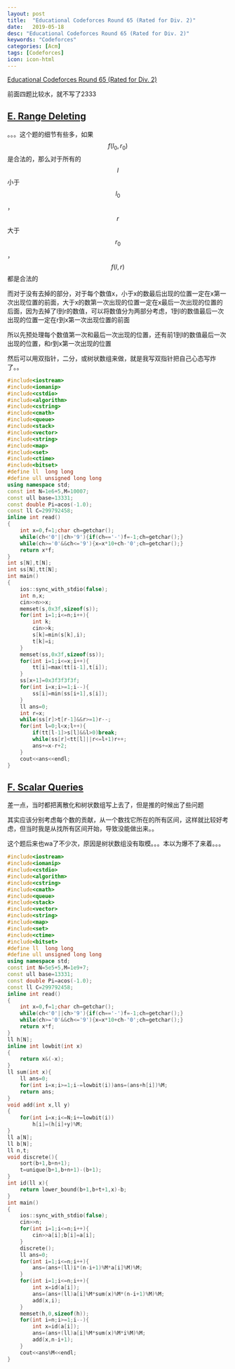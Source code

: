 ```yaml
---
layout: post
title:  "Educational Codeforces Round 65 (Rated for Div. 2)"
date:   2019-05-18
desc: "Educational Codeforces Round 65 (Rated for Div. 2)"
keywords: "Codeforces"
categories: [Acm]
tags: [Codeforces]
icon: icon-html
---
```


[Educational Codeforces Round 65 (Rated for Div. 2)](https://codeforces.com/contest/1167)

前面四题比较水，就不写了2333

## [E. Range Deleting](https://codeforces.com/contest/1167/problem/E)

。。。这个题的细节有些多，如果$$f( l_0 , r_0 )$$是合法的，那么对于所有的 $$l$$ 小于 $$l_0$$ ， $$r$$ 大于 $$r_0$$ ，$$f( l , r )$$都是合法的

而对于没有去掉的部分，对于每个数值x，小于x的数最后出现的位置一定在x第一次出现位置的前面，大于x的数第一次出现的位置一定在x最后一次出现的位置的后面，因为去掉了l到r的数值，可以将数值分为两部分考虑，1到l的数值最后一次出现的位置一定在r到x第一次出现位置的前面

所以先预处理每个数值第一次和最后一次出现的位置，还有前1到l的数值最后一次出现的位置，和r到x第一次出现的位置

然后可以用双指针，二分，或树状数组来做，就是我写双指针把自己心态写炸了。。

```c++
#include<iostream>
#include<iomanip>
#include<cstdio>
#include<algorithm>
#include<cstring>
#include<cmath>
#include<queue>
#include<stack>
#include<vector>
#include<string>
#include<map>
#include<set>
#include<ctime>
#include<bitset>
#define ll  long long
#define ull unsigned long long
using namespace std;
const int N=1e6+5,M=10007;
const ull base=13331;
const double Pi=acos(-1.0);
const ll C=299792458;
inline int read()
{
    int x=0,f=1;char ch=getchar();
    while(ch<'0'||ch>'9'){if(ch=='-')f=-1;ch=getchar();}
    while(ch>='0'&&ch<='9'){x=x*10+ch-'0';ch=getchar();}
    return x*f;
}
int s[N],t[N];
int ss[N],tt[N];
int main()
{
    ios::sync_with_stdio(false);
    int n,x;
    cin>>n>>x;
    memset(s,0x3f,sizeof(s));
    for(int i=1;i<=n;i++){
        int k;
        cin>>k;
        s[k]=min(s[k],i);
        t[k]=i;
    }
    memset(ss,0x3f,sizeof(ss));
    for(int i=1;i<=x;i++){
        tt[i]=max(tt[i-1],t[i]);
    }
    ss[x+1]=0x3f3f3f3f;
    for(int i=x;i>=1;i--){
        ss[i]=min(ss[i+1],s[i]);
    }
    ll ans=0;
    int r=x;
    while(ss[r]>t[r-1]&&r>=1)r--;
    for(int l=0;l<x;l++){
        if(tt[l-1]>s[l]&&l>0)break;
        while(ss[r]<tt[l]||r<=l+1)r++;
        ans+=x-r+2;
    }
    cout<<ans<<endl;
}
```

## [F. Scalar Queries](https://codeforces.com/contest/1167/problem/F)

差一点，当时都把离散化和树状数组写上去了，但是推的时候出了些问题

其实应该分别考虑每个数的贡献，从一个数找它所在的所有区间，这样就比较好考虑，但当时我是从找所有区间开始，导致没能做出来。。

这个题后来也wa了不少次，原因是树状数组没有取模。。。本以为爆不了来着。。。

```c++
#include<iostream>
#include<iomanip>
#include<cstdio>
#include<algorithm>
#include<cstring>
#include<cmath>
#include<queue>
#include<stack>
#include<vector>
#include<string>
#include<map>
#include<set>
#include<ctime>
#include<bitset>
#define ll  long long
#define ull unsigned long long
using namespace std;
const int N=5e5+5,M=1e9+7;
const ull base=13331;
const double Pi=acos(-1.0);
const ll C=299792458;
inline int read()
{
    int x=0,f=1;char ch=getchar();
    while(ch<'0'||ch>'9'){if(ch=='-')f=-1;ch=getchar();}
    while(ch>='0'&&ch<='9'){x=x*10+ch-'0';ch=getchar();}
    return x*f;
}
ll h[N];
inline int lowbit(int x)
{
    return x&(-x);
}
ll sum(int x){
    ll ans=0;
    for(int i=x;i>=1;i-=lowbit(i))ans=(ans+h[i])%M;
    return ans;
}
void add(int x,ll y)
{
    for(int i=x;i<=N;i+=lowbit(i))
        h[i]=(h[i]+y)%M;
}
ll a[N];
ll b[N];
ll n,t;
void discrete(){
    sort(b+1,b+n+1);
    t=unique(b+1,b+n+1)-(b+1);
}
int id(ll x){
    return lower_bound(b+1,b+t+1,x)-b;
}
int main()
{
    ios::sync_with_stdio(false);
    cin>>n;
    for(int i=1;i<=n;i++){
        cin>>a[i];b[i]=a[i];
    }
    discrete();
    ll ans=0;
    for(int i=1;i<=n;i++){
        ans=(ans+(ll)i*(n-i+1)%M*a[i]%M)%M;
    }
    for(int i=1;i<=n;i++){
        int x=id(a[i]);
        ans=(ans+(ll)a[i]%M*sum(x)%M*(n-i+1)%M)%M;
        add(x,i);
    }
    memset(h,0,sizeof(h));
    for(int i=n;i>=1;i--){
        int x=id(a[i]);
        ans=(ans+(ll)a[i]%M*sum(x)%M*i%M)%M;
        add(x,n-i+1);
    }
    cout<<ans%M<<endl;
}
```